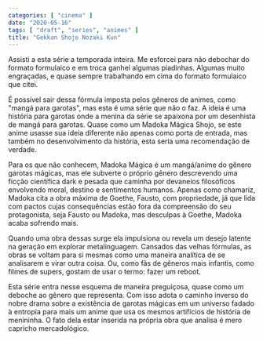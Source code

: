 ```yaml
---
categories: [ "cinema" ]
date: "2020-05-16"
tags: [ "draft", "series", "animes" ]
title: "Gekkan Shojo Nozaki Kun"
---
```

Assisti a esta série a temporada inteira. Me esforcei para não debochar do formato formulaico e em troca ganhei algumas piadinhas. Algumas muito engraçadas, e quase sempre trabalhando em cima do formato formulaico que citei.

É possível sair dessa fórmula imposta pelos gêneros de animes, como "mangá para garotas", mas esta é uma série que não o faz. A ideia é uma história para garotas onde a menina da série se apaixona por um desenhista de mangá para garotas. Quase como um Madoka Mágica Shojo, se este anime usasse sua ideia diferente não apenas como porta de entrada, mas também no desenvolvimento da história, esta seria uma recomendação de verdade.

Para os que não conhecem, Madoka Mágica é um mangá/anime do gênero garotas mágicas, mas ele subverte o próprio gênero descrevendo uma ficção científica dark e pesada que caminha por devaneios filosóficos envolvendo moral, destino e sentimentos humanos. Apenas como chamariz, Madoka cita a obra máxima de Goethe, Fausto, com propriedade, já que lida com pactos cujas consequências estão fora da compreensão do seu protagonista, seja Fausto ou Madoka, mas desculpas à Goethe, Madoka acaba sofrendo mais.

Quando uma obra dessas surge ela impulsiona ou revela um desejo latente na geração em explorar metalinguagem. Cansados das velhas fórmulas, as obras se voltam para si mesmas como uma maneira analítica de se analisarem e virar outra coisa. Ou, como fãs de gêneros mais infantis, como filmes de supers, gostam de usar o termo: fazer um reboot.

Esta série entra nesse esquema de maneira preguiçosa, quase como um deboche ao gênero que representa. Com isso adota o caminho inverso do nobre drama sobre a existência de garotas mágicas em um universo fadado à entropia para mais um anime que usa os mesmos artifícios de história de menininha. O fato dela estar inserida na própria obra que analisa é mero capricho mercadológico.
